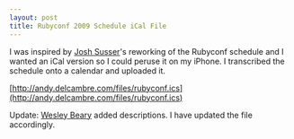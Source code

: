 ```yaml
---
layout: post
title: Rubyconf 2009 Schedule iCal File
---
```


I was inspired by [Josh Susser](http://blog.hasmanythrough.com)'s reworking of the Rubyconf schedule and I wanted an iCal version so I could peruse it on my iPhone. I transcribed the schedule onto a calendar and uploaded it.

[http://andy.delcambre.com/files/rubyconf.ics](http://andy.delcambre.com/files/rubyconf.ics)

Update: [Wesley Beary](http://github.com/geemus) added descriptions.  I have updated the file accordingly.
